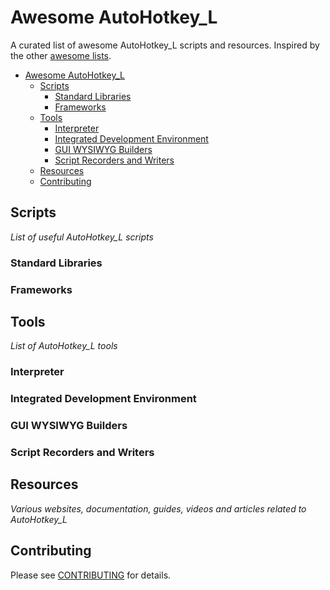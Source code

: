 # Awesome AutoHotkey_L
A curated list of awesome AutoHotkey_L scripts and resources. Inspired by the other [awesome lists](https://github.com/bayandin/awesome-awesomeness).

- [Awesome AutoHotkey_L](#awesome-AutoHotkey_L)
  - [Scripts](#scripts)
    - [Standard Libraries](#standard-libraries)
    - [Frameworks](#frameworks)
  - [Tools](#tools)
    - [Interpreter](#interpreter)
    - [Integrated Development Environment](#integrated-development-environment)
    - [GUI WYSIWYG Builders](#gui-wysiwyg-builders)
    - [Script Recorders and Writers](#script-recorders-and-writers)
  - [Resources](#resources)
  - [Contributing](#contributing)




## Scripts
*List of useful AutoHotkey_L scripts*

### Standard Libraries

### Frameworks


## Tools
*List of AutoHotkey_L tools*

### Interpreter

### Integrated Development Environment

### GUI WYSIWYG Builders

### Script Recorders and Writers


## Resources
*Various websites, documentation, guides, videos and articles related to AutoHotkey_L*


## Contributing
Please see [CONTRIBUTING](master/CONTRIBUTING.md) for details.
